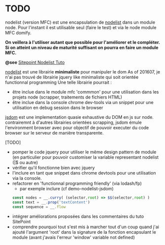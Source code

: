 TODO
====

nodelist (version MFC) est une encapsulation de [nodelist](https://github.com/eorroe/NodeList.js) dans un module node.
Pour l'instant il est utilisable seul (faire le test) et via le node module MFC domify.

**On veillera à l'utiliser autant que possible pour l'améliorer et le compléter.
Si on atteint un niveau de maturité suffisant on pourra en faire un module MFC.**


**@see** [Sitepoint Nodelist Tuto](https://www.sitepoint.com/dom-manipulation-with-nodelist-js/)

[nodelist](https://github.com/tmpvar/jsdom) est une librairie **minimaliste** pour manipuler le dom 
As of 201607, je n'ai pas trouvé de librairie jquery like minimaliste qui soit orientée functionnal programming 
Une telle librairie pourrait :
  - être inclue dans le module mfc 'commmon' pour une utilisation dans les projets node (scrapper, traitements de fichiers HTML)
  - être inclue dans la console chrome dev-tools via un snippet pour une utilisation en debug session dans le browser


[jsdom](https://github.com/tmpvar/jsdom) est une implementation quasie exhaustive du DOM en js sur node.
contrairemnt à d'autres librairies orientées scrapping, jsdom émule l'environment browser avec pour objectif de pouvoir executer du code browser sur le serveur de manière transparente.

[TODO]
 - pomper le code jquery pour utiliser le même design pattern de module (en particulier pour pouvoir customiser la variable representant nodelist ($|$$ ou autre)
 - vérifier qu'il fonctionne bien avec jquery
 - l'inclure en tant que snippet dans chrome devtools pour une utilisation via la console.
 - refactorer en 'functionnal programming friendly' (via lodash/fp)
    + par exemple inclure (cf demo-nodelist-jsdom)
    ```js
    const nodes = __.curry( (selector,root) => $$(selector,root) ) 
    const text = __.prop('textContent')
    const sequence = __.flow 
    ```
  - intégrer améliorations proposées dans les commentaires du tuto SitePoint
  - comprendre pourquoi tout s'est mis à marcher tout d'un coup quand j'ai ajouté l'argument 'root' dans la signature de la fonction encapsulant le module (avant j'avais l'erreur 'window'
    variable not defined)






